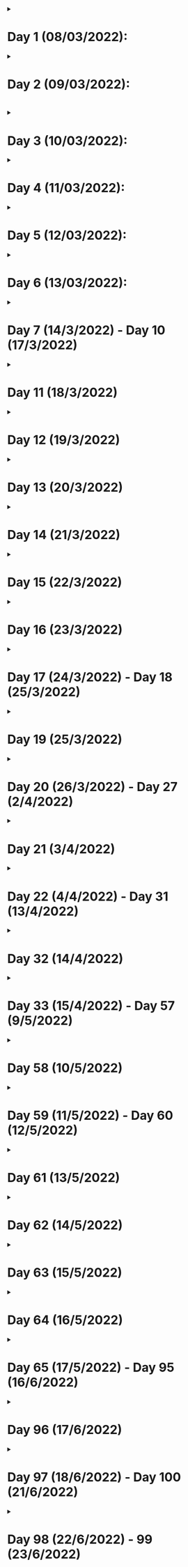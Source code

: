 <details>
<summary><h1> Day 1 (08/03/2022):</h1></summary>

1. Created this repo 
2. Retrieved previous work on SLUX
3. Selected a logo for SLUX
4. Tested SLUX-TEST.ISO(just to find, that it didn't have an init).
</details>

<details>
<summary><h1> Day 2 (09/03/2022):<h1></summary>

1. Tried different methods and found that dumb-init can create a file /usr/sbin/init (needed to boot the system)
</details>

<details>
<summary><h1> Day 3 (10/03/2022):</h1></summary>

1. Found out that dumb-init wasn't needed, just that the initramfs couldn't just see /usr/sbin/init(sybolic link to /usr/lib/systemd/systemd).
2. Removed the booting issue with help from Tomas M(see this [issue](https://github.com/tomas-m/linux-live/issues/200)).
</details>

<details>
<summary><h1> Day 4 (11/03/2022):</h1></summary>

1. Selected a logo for SLUX (the previous one didn't look nice on the boot screen)
2. Made the initrd look for SLUX data in /slux (previously it was /slax)
</details>

<details>
<summary><h1> Day 5 (12/03/2022):</h1></summary>

1. Reduced the size of 001-debootstrap.sb (future 01-core.sb) by 50mb (although logging failure still persists).
</details>

<details>
<summary><h1> Day 6 (13/03/2022):</h1></summary>

1. Achievement! SLUX beta - core(no ui) version created(although it is still called alpha, as exept me no one has tested it).
2. Although the Graphical(ui) version can take one or two more days....
3. Logging failure solved!
4. Cancelled uploading slux-beta.iso, as wpa_supplicant and many other apps are still missing in it. :(
</details>

<details>
<summary><h1> Day 7 (14/3/2022) - Day 10 (17/3/2022)</h1></summary>

No progress.
</details>

<details>
<summary><h1> Day 11 (18/3/2022)</h1></summary>

1. Developed /usr/bin/slux, which will be tested on Day 12
</details>

<details>
<summary><h1> Day 12 (19/3/2022)</h1></summary>

1. Started to rebuild S.L.U.X. as I found that its source code files were deleted in a move command. (╥﹏╥)
</details>

<details>
<summary><h1> Day 13 (20/3/2022)</h1></summary>

No progress.
</details>

<details>
<summary><h1> Day 14 (21/3/2022)</h1></summary>

1. Uploaded a preview of S.L.U.X's login screen(in Discussions[now announcements])
2. Created a TODO file.
</details>

<details>
<summary><h1> Day 15 (22/3/2022)</h1></summary>

No progress.
</details>

<details>
<summary><h1> Day 16 (23/3/2022)</h1></summary>

1. Re-created a debootstrapped base system bundle(module(
</details>

<details>
<summary><h1> Day 17 (24/3/2022) - Day 18 (25/3/2022)</h1></summary>

No progress.
</details>

<details>
<summary><h1> Day 19 (25/3/2022)</h1></summary>

1. Re-created 001-debootstrap.sb with changes mentioned in [TODO.md](https://github.com/tree-t/S.L.U.X/blob/main/TODO.md)
</details>

<details>
<summary><h1> Day 20 (26/3/2022) - Day 27 (2/4/2022)</h1></summary>

No progress.
</details>

<details>
<summary><h1> Day 21 (3/4/2022)</h1></summary>

1. Updated to debian 11.3
2. Did some tweaks to nano(nanorc) and .bashrc
</details>

<details>
<summary><h1> Day 22 (4/4/2022) - Day 31 (13/4/2022)</h1></summary>

No Progress.
</details>

<details>
<summary><h1> Day 32 (14/4/2022)</h1></summary>

1. Changed the look of [S.L.U.X's Home Page](https://www.tree-t.github.io/S.L.U.X).
</details>

<details>
<summary><h1> Day 33 (15/4/2022) - Day 57 (9/5/2022)</h1></summary>

No Progress.
</details>

<details>
<summary><h1> Day 58 (10/5/2022)</h1></summary>

1. Added some source files.
</details>

<details>
<summary><h1> Day 59 (11/5/2022) - Day 60 (12/5/2022)</h1></summary>

No Progress.
</details>

<details>
<summary><h1> Day 61 (13/5/2022)</h1></summary>

1. Chose awesome as wm and uploaded some source 
</details>

<details>
<summary><h1> Day 62 (14/5/2022)</h1></summary>

1. Uploaded some source 
</details>

<details>
<summary><h1> Day 63 (15/5/2022)</h1></summary>

No Progress.
</details>

<details>
<summary><h1> Day 64 (16/5/2022)</h1></summary>

1. Added some source files.
</details>

<details>
<summary><h1> Day 65 (17/5/2022) - Day 95 (16/6/2022)</h1></summary>

No Progress.
</details>

<details>
<summary><h1> Day 96 (17/6/2022)</h1></summary>

1. Renamed S.L.U.X to Gantu OS
</details>

<details>
<summary><h1> Day 97 (18/6/2022) - Day 100 (21/6/2022)</h1></summary>

Mostly no progress..
1. Found a good replacement for Featherpad - [Nedit-ng](https://github.com/eteran/nedit-ng) ( Nedit stands for Nirvana text editor and I think that -ng stands for new generation)
    * Reasons for dumping Featherpad:
        A. Although Featherpad is super nice, but for Gantu I'll need a lightweight text editor.
2. Renamed Gantu to Dormmamu
</details>

<details>
<summary><h1> Day 98 (22/6/2022) - 99 (23/6/2022)</h1></summary>

No progress..
</details>
